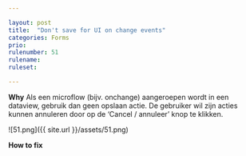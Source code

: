 ```yaml
---

layout: post
title:  "Don't save for UI on change events"
categories: Forms
prio: 
rulenumber: 51
rulename: 
ruleset: 

---
```


**Why**
Als een microflow (bijv. onchange) aangeroepen wordt in een dataview, gebruik dan geen opslaan actie. De gebruiker wil zijn acties kunnen annuleren door op de ‘Cancel / annuleer’ knop te klikken.

![51.png]({{ site.url }}/assets/51.png)

**How to fix**
